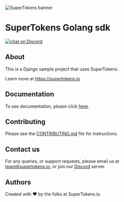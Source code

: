 ![SuperTokens banner](https://raw.githubusercontent.com/supertokens/supertokens-logo/master/images/Artboard%20%E2%80%93%2027%402x.png)

# SuperTokens Golang sdk

<a href="https://supertokens.io/discord">
<img src="https://img.shields.io/discord/603466164219281420.svg?logo=discord"
    alt="chat on Discord"></a>
    
## About
This is a Django sample project that uses SuperTokens.

Learn more at https://supertokens.io

## Documentation

To see documentation, please click [here](https://supertokens.io/docs/community/introduction).

## Contributing

Please see the [CONTRIBUTING.md](https://github.com/curiousci/supertokens-django/blob/master/CONTRIBUTING.md) file for instructions.

## Contact us

For any queries, or support requests, please email us at team@supertokens.io, or join our [Discord](supertokens.io/discord) server.

## Authors

Created with :heart: by the folks at SuperTokens.io.
